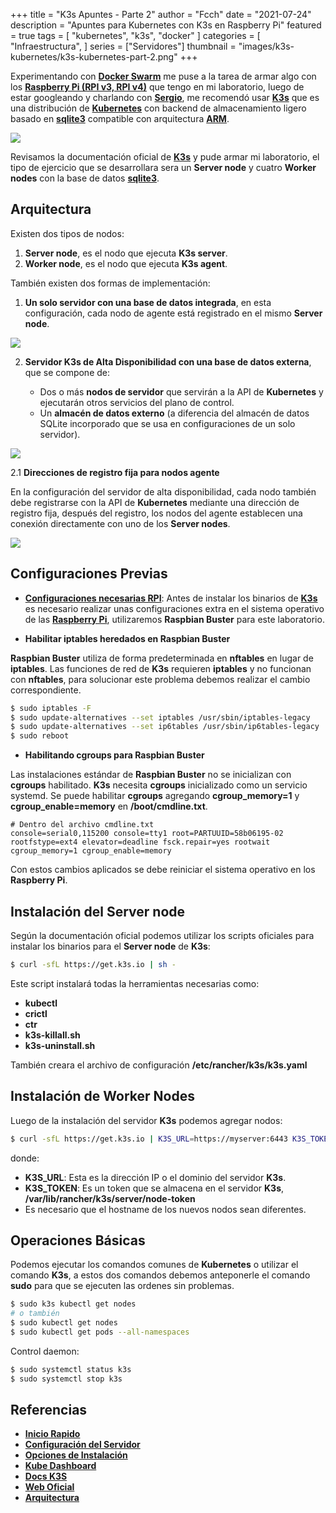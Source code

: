 +++
title = "K3s Apuntes - Parte 2"
author = "Fcch"
date = "2021-07-24"
description = "Apuntes para Kubernetes con K3s en Raspberry Pi"
featured = true
tags = [
    "kubernetes",
    "k3s",
    "docker"
]
categories = [
    "Infraestructura",
]
series = ["Servidores"]
thumbnail = "images/k3s-kubernetes/k3s-kubernetes-part-2.png"
+++

Experimentando con [**Docker Swarm**](https://docs.docker.com/engine/swarm/) me puse a la tarea de armar algo con los [**Raspberry Pi (RPI v3, RPI v4)**](https://www.raspberrypi.org/) que tengo en mi laboratorio, luego de estar googleando y charlando con [**Sergio**](https://twitter.com/donkeysharp), me recomendó usar [**K3s**](https://k3s.io/) que es una distribución de [**Kubernetes**](https://kubernetes.io/) con backend de almacenamiento ligero basado en [**sqlite3**](https://www.sqlite.org/index.html) compatible con arquitectura [**ARM**](https://en.wikipedia.org/wiki/ARM_architecture).

<!--more-->

![](/images/k3s-kubernetes/k3s-rpi-v3-v4.jpg)

Revisamos la documentación oficial de [**K3s**](https://rancher.com/docs/k3s/latest/en/) y pude armar mi laboratorio, el tipo de ejercicio que se desarrollara sera un **Server node** y cuatro **Worker nodes** con la  base de datos [**sqlite3**](https://www.sqlite.org/index.html).

## Arquitectura

Existen dos tipos de nodos:

1. **Server node**, es el nodo que ejecuta **K3s server**.
2. **Worker node**, es el nodo que ejecuta **K3s agent**.

También existen dos formas de implementación:

1. **Un solo servidor con una base de datos integrada**, en esta configuración, cada nodo de agente está registrado en el mismo **Server node**.

![](/images/k3s-kubernetes/k3s-architecture-single-server.png)

2. **Servidor K3s de Alta Disponibilidad con una base de datos externa**, que se compone de:

   - Dos o más **nodos de servidor** que servirán a la API de **Kubernetes** y ejecutarán otros servicios del plano de control.
   - Un **almacén de datos externo** (a diferencia del almacén de datos SQLite incorporado que se usa en configuraciones de un solo servidor).

![](/images/k3s-kubernetes/k3s-architecture-ha-server.png)

2.1 **Direcciones de registro fija para nodos agente**

En la configuración del servidor de alta disponibilidad, cada nodo también debe registrarse con la API de **Kubernetes** mediante una dirección de registro fija, después del registro, los nodos del agente establecen una conexión directamente con uno de los **Server nodes**.

![](/images/k3s-kubernetes/k3s-production-setup.svg)

## Configuraciones Previas

- [**Configuraciones necesarias RPI**](https://rancher.com/docs/k3s/latest/en/advanced/#enabling-legacy-iptables-on-raspbian-buster): Antes de instalar los binarios de [**K3s**](https://k3s.io/) es necesario realizar unas configuraciones extra en el sistema operativo de las [**Raspberry Pi**](https://www.raspberrypi.org/), utilizaremos **Raspbian Buster** para este laboratorio.

- **Habilitar iptables heredados en Raspbian Buster**

**Raspbian Buster** utiliza de forma predeterminada en **nftables** en lugar de **iptables**. Las funciones de red de **K3s** requieren **iptables** y no funcionan con **nftables**, para solucionar este problema debemos realizar el cambio correspondiente.

```bash
$ sudo iptables -F
$ sudo update-alternatives --set iptables /usr/sbin/iptables-legacy
$ sudo update-alternatives --set ip6tables /usr/sbin/ip6tables-legacy
$ sudo reboot
```

- **Habilitando cgroups para Raspbian Buster**

Las instalaciones estándar de **Raspbian Buster** no se inicializan con **cgroups** habilitado. **K3s** necesita **cgroups** inicializado como un servicio systemd. Se puede habilitar **cgroups** agregando **cgroup_memory=1** y **cgroup_enable=memory** en **/boot/cmdline.txt**.

```text
# Dentro del archivo cmdline.txt
console=serial0,115200 console=tty1 root=PARTUUID=58b06195-02 rootfstype=ext4 elevator=deadline fsck.repair=yes rootwait cgroup_memory=1 cgroup_enable=memory
```

Con estos cambios aplicados se debe reiniciar el sistema operativo en los **Raspberry Pi**.

## Instalación del Server node

Según la documentación oficial podemos utilizar los scripts oficiales para instalar los binarios para el **Server node** de **K3s**:

```bash
$ curl -sfL https://get.k3s.io | sh -
```

Este script instalará todas la herramientas necesarias como: 

- **kubectl**
- **crictl**
- **ctr**
- **k3s-killall.sh**
- **k3s-uninstall.sh**

También creara el archivo de configuración **/etc/rancher/k3s/k3s.yaml**

## Instalación de Worker Nodes

Luego de la instalación del servidor **K3s** podemos agregar nodos: 

```bash
$ curl -sfL https://get.k3s.io | K3S_URL=https://myserver:6443 K3S_TOKEN=mynodetoken sh -
```

donde:

- **K3S_URL**: Esta es la dirección IP o el dominio del servidor **K3s**.
- **K3S_TOKEN**: Es un token que se almacena en el servidor **K3s**, **/var/lib/rancher/k3s/server/node-token**
- Es necesario que el hostname de los nuevos nodos sean diferentes.

## Operaciones Básicas

Podemos ejecutar los comandos comunes de **Kubernetes** o utilizar el comando **K3s**, a estos dos comandos debemos anteponerle el comando **sudo** para que se ejecuten las ordenes sin problemas.

```bash
$ sudo k3s kubectl get nodes
# o también
$ sudo kubectl get nodes
$ sudo kubectl get pods --all-namespaces
```

Control daemon:

```bash
$ sudo systemctl status k3s
$ sudo systemctl stop k3s
```

## Referencias

- [**Inicio Rapido**](https://rancher.com/docs/k3s/latest/en/quick-start/)
- [**Configuración del Servidor**](https://rancher.com/docs/k3s/latest/en/installation/install-options/server-config/)
- [**Opciones de Instalación**](https://rancher.com/docs/k3s/latest/en/installation/install-options/)
- [**Kube Dashboard**](https://rancher.com/docs/k3s/latest/en/installation/kube-dashboard/)
- [**Docs K3S**](https://rancher.com/docs/)
- [**Web Oficial**](https://k3s.io/)
- [**Arquitectura**](https://rancher.com/docs/k3s/latest/en/architecture/)